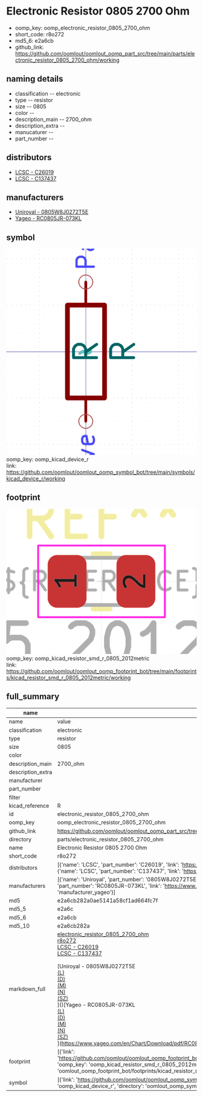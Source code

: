 # Electronic Resistor 0805 2700 Ohm

  
* oomp_key: oomp_electronic_resistor_0805_2700_ohm 
* short_code: r8o272
* md5_6: e2a6cb  
* github_link: https://github.com/oomlout/oomlout_oomp_part_src/tree/main/parts/electronic_resistor_0805_2700_ohm/working  
## naming details
* classification -- electronic
* type -- resistor
* size -- 0805
* color -- 
* description_main -- 2700_ohm
* description_extra -- 
* manucaturer -- 
* part_number -- 

## distributors
* [LCSC - C26019](https://lcsc.com/product-detail/C26019.html)  
* [LCSC - C137437](https://lcsc.com/product-detail/C137437.html)  

## manufacturers
* [Uniroyal - 0805W8J0272T5E]()  
* [Yageo - RC0805JR-073KL](https://www.yageo.com/en/Chart/Download/pdf/RC0805JR-073KL)  

## symbol

![](symbol/0/working/working_600.png)  
oomp_key: oomp_kicad_device_r  
link: https://github.com/oomlout/oomlout_oomp_symbol_bot/tree/main/symbols/kicad_device_r/working  

## footprint

![](footprint/0/working/working_600.png)  
oomp_key: oomp_kicad_resistor_smd_r_0805_2012metric  
link: https://github.com/oomlout/oomlout_oomp_footprint_bot/tree/main/footprints/kicad_resistor_smd_r_0805_2012metric/working  

## full_summary
| name | value | 
| --- | --- | 
| name | value | 
| classification | electronic | 
| type | resistor | 
| size | 0805 | 
| color |  | 
| description_main | 2700_ohm | 
| description_extra |  | 
| manufacturer |  | 
| part_number |  | 
| filter |  | 
| kicad_reference | R | 
| id | electronic_resistor_0805_2700_ohm | 
| oomp_key | oomp_electronic_resistor_0805_2700_ohm | 
| github_link | https://github.com/oomlout/oomlout_oomp_part_src/tree/main/parts/electronic_resistor_0805_2700_ohm/working | 
| directory | parts/electronic_resistor_0805_2700_ohm | 
| name | Electronic Resistor 0805 2700 Ohm | 
| short_code | r8o272 | 
| distributors | [{'name': 'LCSC', 'part_number': 'C26019', 'link': 'https://lcsc.com/product-detail/C26019.html', 'id': 'distributor_lcsc'}, {'name': 'LCSC', 'part_number': 'C137437', 'link': 'https://lcsc.com/product-detail/C137437.html', 'id': 'distributor_lcsc'}] | 
| manufacturers | [{'name': 'Uniroyal', 'part_number': '0805W8J0272T5E', 'link': '', 'id': 'manufacturer_uniroyal'}, {'name': 'Yageo', 'part_number': 'RC0805JR-073KL', 'link': 'https://www.yageo.com/en/Chart/Download/pdf/RC0805JR-073KL', 'id': 'manufacturer_yageo'}] | 
| md5 | e2a6cb282a0ae5141a58cf1ad664fc7f | 
| md5_5 | e2a6c | 
| md5_6 | e2a6cb | 
| md5_10 | e2a6cb282a | 
| markdown_full | [electronic_resistor_0805_2700_ohm](https://github.com/oomlout/oomlout_oomp_part_src/tree/main/parts/electronic_resistor_0805_2700_ohm/working)<br>[r8o272](https://github.com/oomlout/oomlout_oomp_part_src/tree/main/parts/electronic_resistor_0805_2700_ohm/working)<br>[LCSC - C26019<br>](https://lcsc.com/product-detail/C26019.html)[LCSC - C137437<br>](https://lcsc.com/product-detail/C137437.html)<br>[Uniroyal - 0805W8J0272T5E<br>[(L)<br>](https://www.lcsc.com/search?q=0805W8J0272T5E)[(D)<br>](https://www.digikey.com/en/products?,keywords=0805W8J0272T5E)[(M)<br>](https://www.mouser.com/Search/Refine?Keyword=0805W8J0272T5E)[(N)<br>](https://www.newark.com/search?st=0805W8J0272T5E)[(SZ)<br>](https://so.szlcsc.com/global.html?k=0805W8J0272T5E)]()[Yageo - RC0805JR-073KL<br>[(L)<br>](https://www.lcsc.com/search?q=RC0805JR-073KL)[(D)<br>](https://www.digikey.com/en/products?,keywords=RC0805JR-073KL)[(M)<br>](https://www.mouser.com/Search/Refine?Keyword=RC0805JR-073KL)[(N)<br>](https://www.newark.com/search?st=RC0805JR-073KL)[(SZ)<br>](https://so.szlcsc.com/global.html?k=RC0805JR-073KL)](https://www.yageo.com/en/Chart/Download/pdf/RC0805JR-073KL) | 
| footprint | [{'link': 'https://github.com/oomlout/oomlout_oomp_footprint_bot/tree/main/foootprntss/kicad_resistor_smd_r_0805_2012metric', 'oomp_key': 'oomp_kicad_resistor_smd_r_0805_2012metric', 'directory': 'oomlout_oomp_footprint_bot/footprints/kicad_resistor_smd_r_0805_2012metric//working/working.kicad_mod'}] | 
| symbol | [{'link': 'https://github.com/oomlout/oomlout_oomp_symbol_bot/tree/main/symbols/kicad_device_r', 'oomp_key': 'oomp_kicad_device_r', 'directory': 'oomlout_oomp_symbol_bot/symbols/kicad_device_r//working/working.kicad_sym'}] | 
